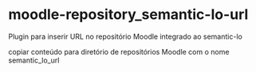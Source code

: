 moodle-repository_semantic-lo-url
====================================

Plugin para inserir URL no repositório Moodle integrado ao semantic-lo

copiar conteúdo para diretório de repositórios Moodle com o nome semantic_lo_url
